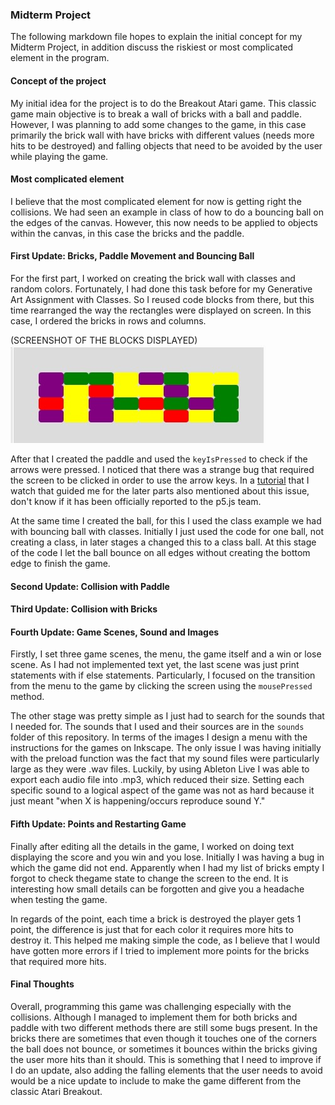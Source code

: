 ### Midterm Project

The following markdown file hopes to explain the initial concept for my Midterm Project, in addition discuss the riskiest or most complicated element in the program.

#### Concept of the project

My initial idea for the project is to do the Breakout Atari game. This classic game main objective is to break a wall of bricks with a ball and paddle. However, I was planning to add some changes to the game, in this case primarily the brick wall with have bricks with different values (needs more hits to be destroyed) and falling objects that need to be avoided by the user while playing the game. 


#### Most complicated element

I believe that the most complicated element for now is getting right the collisions. We had seen an example in class of how to do a bouncing ball on the edges of the canvas. However, this now needs to be applied to objects within the canvas, in this case the bricks and the paddle. 





#### First Update: Bricks, Paddle Movement and Bouncing Ball

For the first part, I worked on creating the brick wall with classes and random colors. Fortunately, I had done this task before for my Generative Art Assignment with Classes. So I reused code blocks from there, but this time rearranged the way the rectangles were displayed on screen. In this case, I ordered the bricks in rows and columns. 

(SCREENSHOT OF THE BLOCKS DISPLAYED)
![bricks1](bricks1.jpg)

After that I created the paddle and used the `keyIsPressed` to check if the arrows were pressed. I noticed that there was a strange bug that required the screen to be clicked in order to use the arrow keys. In a [tutorial](https://www.youtube.com/watch?v=3GLirU3SkDM) that I watch that guided me for the later parts also mentioned about this issue, don't know if it has been officially reported to the p5.js team. 

At the same time I created the ball, for this I used the class example we had with bouncing ball with classes. Initially I just used the code for one ball, not creating a class, in later stages a changed this to a class ball. At this stage of the code I let the ball bounce on all edges without creating the bottom edge to finish the game.

#### Second Update: Collision with Paddle 


#### Third Update: Collision with Bricks 


#### Fourth Update: Game Scenes, Sound and Images

Firstly, I set three game scenes, the menu, the game itself and a win or lose scene. As I had not implemented text yet, the last scene was just print statements with if else statements. Particularly, I focused on the transition from the menu to the game by clicking the screen using the `mousePressed` method. 

The other stage was pretty simple as I just had to search for the sounds that I needed for. The sounds that I used and their sources are in the `sounds` folder of this repository. In terms of the images I design a menu with the instructions for the games on Inkscape. The only issue I was having initially with the preload function was the fact that my sound files were particularly large as they were .wav files. Luckily, by using Ableton Live I was able to export each audio file into .mp3, which reduced their size. Setting each specific sound to a logical aspect of the game was not as hard because it just meant "when X is happening/occurs reproduce sound Y." 




#### Fifth Update: Points and Restarting Game

Finally after editing all the details in the game, I worked on doing text displaying the score and you win and you lose. Initially I was having a bug in which the game did not end. Apparently when I had my list of bricks empty I forgot to check thegame state to change the screen to the end. It is interesting how small details can be forgotten and give you a headache when testing the game. 

In regards of the point, each time a brick is destroyed the player gets 1 point, the difference is just that for each color it requires more hits to destroy it. This helped me making simple the code, as I believe that I would have gotten more errors if I tried to implement more points for the bricks that required more hits.

#### Final Thoughts

Overall, programming this game was challenging especially with the collisions. Although I managed to implement them for both bricks and paddle with two different methods there are still some bugs present. In the bricks there are sometimes that even though it touches one of the corners the ball does not bounce, or sometimes it bounces within the bricks giving the user more hits than it should. This is something that I need to improve if I do an update, also adding the falling elements that the user needs to avoid would be a nice update to include to make the game different from the classic Atari Breakout.
